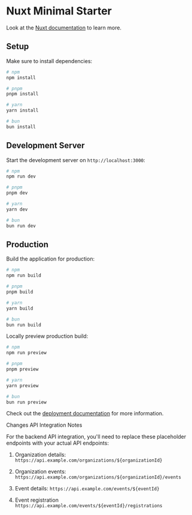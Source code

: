 # Nuxt Minimal Starter

Look at the [Nuxt documentation](https://nuxt.com/docs/getting-started/introduction) to learn more.

## Setup

Make sure to install dependencies:

```bash
# npm
npm install

# pnpm
pnpm install

# yarn
yarn install

# bun
bun install
```

## Development Server

Start the development server on `http://localhost:3000`:

```bash
# npm
npm run dev

# pnpm
pnpm dev

# yarn
yarn dev

# bun
bun run dev
```

## Production

Build the application for production:

```bash
# npm
npm run build

# pnpm
pnpm build

# yarn
yarn build

# bun
bun run build
```

Locally preview production build:

```bash
# npm
npm run preview

# pnpm
pnpm preview

# yarn
yarn preview

# bun
bun run preview
```

Check out the [deployment documentation](https://nuxt.com/docs/getting-started/deployment) for more information.

Changes
API Integration Notes

For the backend API integration, you'll need to replace these placeholder endpoints with your actual API endpoints:
1. Organization details:
`https://api.example.com/organizations/${organizationId}`

2. Organization events:
`https://api.example.com/organizations/${organizationId}/events`

3. Event details:
`https://api.example.com/events/${eventId}`

4. Event registration
`https://api.example.com/events/${eventId}/registrations`





















